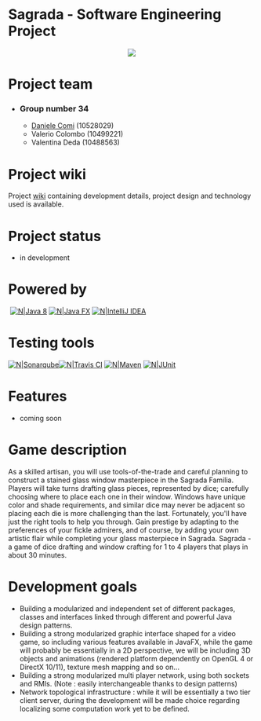# Sagrada - Software Engineering Project

<p align="center">
  <img src="https://images-na.ssl-images-amazon.com/images/I/91WIiaMI96L._SY550_.jpg">
</p>

# Project team
 - ### Group number 34
    - [Daniele Comi](https://www.linkedin.com/in/daniele-comi-05886981) (10528029)
    - Valerio Colombo (10499221)
    - Valentina Deda (10488563)


# Project wiki
Project [wiki](https://github.com/Daniele-Comi/ingsw-project/wiki) containing development details, project design and technology used is available.

# Project status
 - in development



# Powered by 
  [![N|Java 8](http://www.winpenpack.com/en/e107_files/downloadthumbs/java_logo.png)](http://www.oracle.com/technetwork/java/index.html) [![N|Java FX](https://asset-0.netbeans.org/attachments/images/project/javafx.png?20160708.bf2ac18)](http://www.oracle.com/technetwork/java/javase/overview/javafx-overview-2158620.html) [![N|IntelliJ IDEA](https://wakatime.com/static/img/editor-icons/intellij-idea-128.png)](https://www.jetbrains.com/idea/)
# Testing tools 
[![N|Sonarqube](https://university.itametis.com/website/files/images/logos/sonarqube.png)](https://www.sonarqube.org)[![N|Travis CI](https://ih1.redbubble.net/image.854734222.3175/flat,128x128,075,f-pad,128x128,f8f8f8.u2.jpg)](https://travis-ci.com) [![N|Maven](https://www.myget.org/Content/images/packageDefaultIcon_maven.png)](http://maven.apache.org/download.cgi) [![N|JUnit](https://res.cloudinary.com/codetrace/raw/upload/v1518632546/java:junit:junit.png)](https://junit.org/junit5/)

# Features
 - coming soon

# Game description 
As a skilled artisan, you will use tools-of-the-trade and careful planning to construct a stained glass window masterpiece in the Sagrada Familia. Players will take turns drafting glass pieces, represented by dice; carefully choosing where to place each one in their window. Windows have unique color and shade requirements, and similar dice may never be adjacent so placing each die is more challenging than the last. Fortunately, you'll have just the right tools to help you through. Gain prestige by adapting to the preferences of your fickle admirers, and of course, by adding your own artistic flair while completing your glass masterpiece in Sagrada. Sagrada - a game of dice drafting and window crafting for 1 to 4 players that plays in about 30 minutes.

# Development goals 
 - Building a modularized and independent set of different packages, classes and interfaces linked through different and powerful Java design patterns.
 - Building a strong modularized graphic interface shaped for a video game, so including various features available in JavaFX, while the game will probably be essentially in a 2D perspective, we will be including 3D objects and animations (rendered platform dependently on OpenGL 4 or DirectX 10/11), texture mesh mapping and so on...
 - Building a strong modularized multi player network, using both sockets and RMIs. (Note : easily interchangeable thanks to design patterns)
 - Network topological infrastructure : while it will be essentially a two tier client server, during the development will be made choice regarding localizing some computation work yet to be defined.
